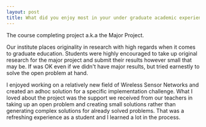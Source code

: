 ```yaml
---
layout: post
title: What did you enjoy most in your under graduate academic experience?
---
```



The course completing project a.k.a the Major Project.

Our institute places originality in research with high regards when it comes to graduate education. Students were highly encouraged to take up original research for the major project and submit their results however small that may be. If was OK even if we didn't have major results, but tried earnestly to solve the open problem at hand.

I enjoyed working on a relatively new field of Wireless Sensor Networks and created an adhoc solution for a specific implementation challenge. What I loved about the project was the support we received from our teachers in taking up an open problem and creating small solutions rather than generating complex solutions for already solved problems. That was a refreshing experience as a student and I learned a lot in the process.